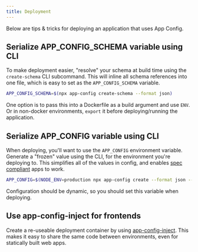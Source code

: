 ```yaml
---
title: Deployment
---
```


Below are tips & tricks for deploying an application that uses App Config.

## Serialize APP_CONFIG_SCHEMA variable using CLI

To make deployment easier, "resolve" your schema at build time using the `create-schema` CLI subcommand.
This will inline all schema references into one file, which is easy to set as the `APP_CONFIG_SCHEMA` variable.

```sh
APP_CONFIG_SCHEMA=$(npx app-config create-schema --format json)
```

One option is to pass this into a Dockerfile as a build argument and use `ENV`.
Or in non-docker environments, `export` it before deploying/running the application.

## Serialize APP_CONFIG variable using CLI

When deploying, you'll want to use the `APP_CONFIG` environment variable.
Generate a "frozen" value using the CLI, for the environment you're deploying to.
This simplifies all of the values in config, and enables [spec compliant](../../spec/README.md) apps to work.

```sh
APP_CONFIG=$(NODE_ENV=production npx app-config create --format json --secrets)
```

Configuration should be dynamic, so you should set this variable when deploying.

## Use app-config-inject for frontends

Create a re-useable deployment container by using [app-config-inject](../webpack/inject.md).
This makes it easy to share the same code between environments, even for statically built web apps.

